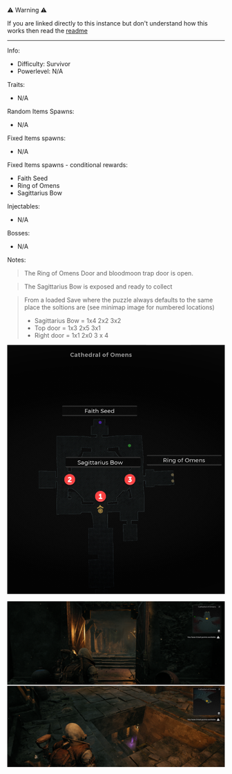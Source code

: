 ⚠️ Warning ⚠️

If you are linked directly to this instance but don't understand how this works then read the [readme](https://github.com/razeedazee/remnant2-instances/blob/main/README.md)

<hr>

Info:

- Difficulty: Survivor
- Powerlevel: N/A

Traits:

- N/A

Random Items Spawns:

- N/A

Fixed Items spawns:

- N/A

Fixed Items spawns - conditional rewards:

- Faith Seed
- Ring of Omens
- Sagittarius Bow

Injectables:

- N/A

Bosses:

- N/A

Notes:

> The Ring of Omens Door and bloodmoon trap door is open.

> The Sagittarius Bow is exposed and ready to collect

> From a loaded Save where the puzzle always defaults to the same place the soltions are (see minimap image for numbered locations)
>
> - Sagittarius Bow = 1x4 2x2 3x2
> - Top door = 1x3 2x5 3x1
> - Right door = 1x1 2x0 3 x 4

![](info/mini-map.png)

![](info/info.png)
